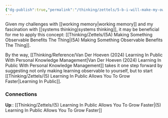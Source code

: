 ```yaml
---
{"dg-publish":true,"permalink":"/thinking/zettels/5-b-i-will-make-my-own-learning-observable-and-public/","noteIcon":"","created":"2025-02-13T13:41","updated":"2025-05-30T15:14"}
---
```


Given my challenges with [[working memory\|working memory]] and my fascination with [[systems thinking\|systems thinking]], it may be beneficial for me to apply this concept: [[Thinking/Zettels/(5A) Making Something Observable Benefits The Thing\|(5A) Making Something Observable Benefits The Thing]]. 

By the way, [[Thinking/Reference/Van Der Hoeven (2024) Learning In Public With Personal Knowledge Management\|Van Der Hoeven (2024) Learning In Public With Personal Knowledge Management]] takes it one step forward by suggesting not only making learning observable to yourself, but to start [[Thinking/Zettels/(5) Learning In Public Allows You To Grow Faster\|Learning In Public]]. 

### Connections 
**Up**:: [[Thinking/Zettels/(5) Learning In Public Allows You To Grow Faster\|(5) Learning In Public Allows You To Grow Faster]]